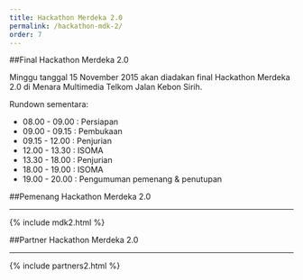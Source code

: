```yaml
---
title: Hackathon Merdeka 2.0
permalink: /hackathon-mdk-2/
order: 7
---
```


##Final Hackathon Merdeka 2.0

Minggu tanggal 15 November 2015 akan diadakan final Hackathon Merdeka 2.0 di Menara Multimedia Telkom Jalan Kebon Sirih.

Rundown sementara:

- 08.00 - 09.00 : Persiapan
- 09.00 - 09.15 : Pembukaan
- 09.15 - 12.00 : Penjurian
- 12.00 - 13.30 : ISOMA
- 13.30 - 18.00 : Penjurian
- 18.00 - 19.00 : ISOMA
- 19.00 - 20.00 : Pengumuman pemenang & penutupan

##Pemenang Hackathon Merdeka 2.0
- - -
{% include mdk2.html %}

##Partner Hackathon Merdeka 2.0
- - -
{% include partners2.html %}

